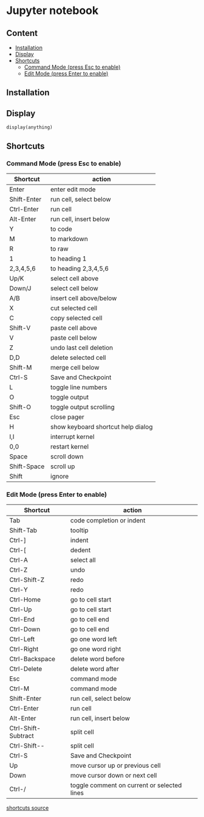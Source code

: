 # Jupyter notebook

## Content <!-- omit in toc -->
- [Installation](#installation)
- [Display](#display)
- [Shortcuts](#shortcuts)
  - [Command Mode (press Esc to enable)](#command-mode-press-esc-to-enable)
  - [Edit Mode (press Enter to enable)](#edit-mode-press-enter-to-enable)

## Installation

## Display

```ipynb
display(anything)
```

## Shortcuts

### Command Mode (press Esc to enable)

| Shortcut | action |
| --- | --- |
| Enter | enter edit mode| |
| Shift-Enter | run cell, select below |
| Ctrl-Enter | run cell |
| Alt-Enter | run cell, insert below |
| Y | to code |
| M | to markdown |
| R | to raw |
| 1 | to heading 1 |
| 2,3,4,5,6 | to heading 2,3,4,5,6 |
| Up/K | select cell above |
| Down/J | select cell below |
| A/B | insert cell above/below |
| X | cut selected cell |
| C | copy selected cell |
| Shift-V | paste cell above |
| V | paste cell below |
| Z | undo last cell deletion |
| D,D | delete selected cell |
| Shift-M | merge cell below |
| Ctrl-S | Save and Checkpoint |
| L | toggle line numbers |
| O | toggle output |
| Shift-O | toggle output scrolling |
| Esc | close pager |
| H | show keyboard shortcut help dialog |
| I,I | interrupt kernel |
| 0,0 | restart kernel |
| Space | scroll down |
| Shift-Space | scroll up |
| Shift | ignore |


### Edit Mode (press Enter to enable)

| Shortcut | action |
| --- | --- |
| Tab | code completion or indent |
| Shift-Tab | tooltip |
| Ctrl-] | indent |
| Ctrl-[ | dedent |
| Ctrl-A | select all |
| Ctrl-Z | undo |
| Ctrl-Shift-Z | redo |
| Ctrl-Y | redo |
| Ctrl-Home | go to cell start |
| Ctrl-Up | go to cell start |
| Ctrl-End | go to cell end |
| Ctrl-Down | go to cell end |
| Ctrl-Left | go one word left |
| Ctrl-Right | go one word right |
| Ctrl-Backspace | delete word before |
| Ctrl-Delete | delete word after |
| Esc | command mode |
| Ctrl-M | command mode |
| Shift-Enter | run cell, select below |
| Ctrl-Enter | run cell |
| Alt-Enter | run cell, insert below |
| Ctrl-Shift-Subtract | split cell |
| Ctrl-Shift-- | split cell |
| Ctrl-S | Save and Checkpoint |
| Up | move cursor up or previous cell |
| Down | move cursor down or next cell |
| Ctrl-/ | toggle comment on current or selected lines |

[shortcuts source](https://cheatography.com/weidadeyue/cheat-sheets/jupyter-notebook/)